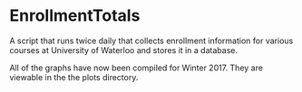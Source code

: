 # EnrollmentTotals

A script that runs twice daily that collects enrollment information for various courses at University of Waterloo and stores it in a database.

All of the graphs have now been compiled for Winter 2017. They are viewable in the the plots directory.
